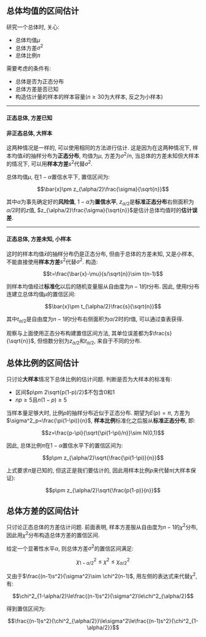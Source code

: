 ## 总体均值的区间估计

研究一个总体时, 关心:

- 总体均值$\mu$
- 总体方差$\sigma^2$
- 总体比例$\pi$

需要考虑的条件有:

- 总体是否为正态分布
- 总体方差是否已知
- 构造估计量的样本的样本容量($n\ge30$为大样本, 反之为小样本)

---

#### 正态总体, 方差已知

#### 非正态总体, 大样本

这两种情况是一样的, 可以使用相同的方法进行估计. 这是因为在这两种情况下, 样本均值$\bar{x}$的抽样分布为**正态分布**, 均值为$\mu$, 方差为$\sigma^2/n$, 当总体的方差未知但大样本的情况下, 可以用**样本方差**$s^2$代替$\sigma^2$.

总体均值$\mu$, 在$1-\alpha$置信水平下, 置信区间为:

$$\bar{x}\pm z_{\alpha/2}\frac{\sigma}{\sqrt{n}}$$

其中$\alpha$为事先确定好的**风险值**, $1-\alpha$为**置信水平**, $z_{\alpha/2}$是**标准正态分布**右侧面积为$\alpha/2$时的$z$值, $z_{\alpha/2}\frac{\sigma}{\sqrt{n}}$是估计总体均值时的**估计误差**.

---

#### 正态总体, 方差未知, 小样本

这时的样本均值$\bar{x}$的抽样分布仍是正态分布, 但由于总体的方差未知, 又是小样本, 不能直接使用**样本方差**$s^2$代替$\sigma^2$. 构造:

$$t=\frac{\bar{x}-\mu}{s/\sqrt{n}}\sim t(n-1)$$

则样本均值经过**标准化**以后的随机变量服从自由度为$n-1$的$t$分布. 因此, 使用$t$分布连建立总体均值$\mu$的置信区间:

$$\bar{x}\pm t_{\alpha/2}\frac{s}{\sqrt{n}}$$

其中$t_{\alpha/2}$是自由度为$n-1$的$t$分布右侧面积为$\alpha/2$时的$t$值, 可以通过查表获得.

观察与上面使用正态分布构建置信区间方法, 其单位误差都为$\frac{s}{\sqrt{n}}$, 但倍数分别为$z_{\alpha/2}$和$t_{\alpha/2}$, 来自于不同的分布.

## 总体比例的区间估计

只讨论**大样本**情况下总体比例的估计问题. 判断是否为大样本的标准有:

- 区间$p\pm 2\sqrt{p(1-p)/2}$不包含0和1
- $np\ge5$且$n(1-p)\ge5$

当样本量足够大时, 比例$p$的抽样分布近似于正态分布. 期望为$E(p)=\pi$, 方差为$\sigma^2_p=\frac{\pi(1-\pi)}{n}$, **样本比例**标准化之后服从**标准正态分布**, 即:

$$z=\frac{p-\pi}{\sqrt{\pi(1-\pi)/n}}\sim N(0,1)$$

因此, 总体比例$\pi$在$1-\alpha$置信水平下的置信区间为:

$$p\pm z_{\alpha/2}\sqrt{\frac{\pi(1-\pi)}{n}}$$

上式要求$\pi$是已知的, 但这正是我们要估计的, 因此用样本比例$p$来代替$\pi$(大样本保证):

$$p\pm z_{\alpha/2}\sqrt{\frac{p(1-p)}{n}}$$

## 总体方差的区间估计

只讨论正态总体的方差估计问题. 前面表明, 样本方差服从自由度为$n-1$的$\chi^2$分布, 因此用$\chi^2$分布构造总体方差的置信区间.

给定一个显著性水平$\alpha$, 则总体方差$\sigma^2$的置信区间满足:

$$\chi^2_{1-\alpha/2}\le\chi^2\le\chi^2_{\alpha/2}$$

又由于$\frac{(n-1)s^2}{\sigma^2}\sim \chi^2(n-1)$, 用左侧的表达式来代替$\chi^2$, 有:

$$\chi^2_{1-\alpha/2}\le\frac{(n-1)s^2}{\sigma^2}\le\chi^2_{\alpha/2}$$

得到置信区间为:

$$\frac{(n-1)s^2}{\chi^2_{\alpha/2}}\le\sigma^2\le\frac{(n-1)s^2}{\chi^2_{1-\alpha/2}}$$


